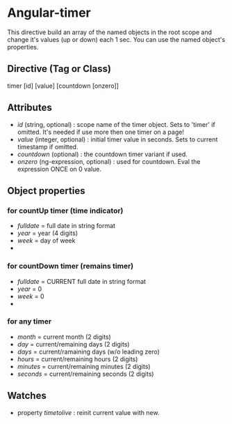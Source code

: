 # Angular-timer

This directive build an array of the named objects in the root scope and change it's values (up or down) each 1 sec.
You can use the named object's properties.

Directive (Tag or Class)
---------
timer [id] [value] [countdown [onzero]]

Attributes
----------
- *id* (string, optional) : scope name of the timer object. Sets to 'timer' if omitted. It's needed if use more then one timer on a page!
- *value* (integer, optional) : initial timer value in seconds. Sets to current timestamp if omitted.
- *countdown* (optional) : the countdown timer variant if used.
- *onzero* (ng-expression, optional) : used for countdown. Eval the expression ONCE on 0 value.

Object properties
-----------------
### for countUp timer (time indicator)

- *fulldate* = full date in string format
- *year* = year (4 digits)
- *week* = day of week
- 
### for countDown timer (remains timer)

- *fulldate* = CURRENT full date in string format
- *year* = 0
- *week* = 0
- 
### for any timer

- *month* = current month (2 digits)
- *day* = current/remaining days (2 digits)
- *days* = current/ramaining days (w/o leading zero)
- *hours* = current/remaining hours (2 digits)
- *minutes* = current/remaining minutes (2 digits)
- *seconds* = current/remaining seconds (2 digits)

Watches
-------
- property *timetolive* : reinit current value with new.


